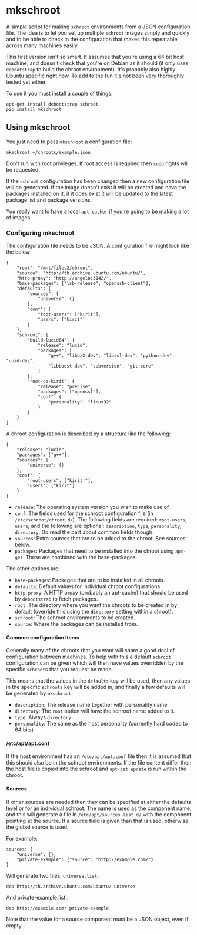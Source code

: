 # mkschroot #


A simple script for making `schroot` environments from a JSON configuration file. The idea is to let you set up multiple `schroot` images simply and quickly and to be able to check in the configuration that makes this repeatable across many machines easily.

This first version isn't so smart. It assumes that you're using a 64 bit host machine, and doesn't check that you're on Debian as it should (it only uses `debootstrap` to build the chroot environment). It's probably also highly Ubuntu specific right now. To add to the fun it's not been very thoroughly tested yet either.

To use it you must install a couple of things:

    apt-get install debootstrap schroot
    pip install mkschroot


## Using mkschroot ##

You just need to pass `mkschroot` a configuration file:

    mkschroot ~/chroots/example.json

Don't run with root privileges. If root access is required then `sudo` rights will be requested.

If the `schroot` configuration has been changed then a new configuration file will be generated. If the image doesn't exist it will be created and have the packages installed on it, if it does exist it will be updated to the latest package list and package versions.

You really want to have a local `apt-cacher` if you're going to be making a lot of images.


### Configuring mkschroot ###

The configuration file needs to be JSON. A configuration file might look like the below:

    {
        "root": "/mnt/files2/chroot",
        "source": "http://th.archive.ubuntu.com/ubuntu/",
        "http-proxy": "http://angelo:3142/",
        "base-packages": ["lsb-release", "openssh-client"],
        "defaults": {
            "sources": {
                "universe": {}
            },
            "conf": {
                "root-users": ["kirit"],
                "users": ["kirit"]
            }
        },
        "schroot": {
            "build-lucid64": {
                "release": "lucid",
                "packages": [
                    "g++", "libbz2-dev", "libssl-dev", "python-dev", "uuid-dev",
                    "libboost-dev", "subversion", "git-core"
                ]
            },
            "root-ca-kirit": {
                "release": "precise",
                "packages": ["openssl"],
                "conf": {
                    "personality": "linux32"
                }
            }
        }
    }

A chroot configuration is described by a structure like the following:

    {
        "release": "lucid",
        "packages": ["g++"],
        "sources": {
            "universe": {}
        },
        "conf": {
            "root-users": ["kirit'"],
            "users": ["kirit"]
        }
    }

* `release`: The operating system version you wish to make use of.
* `conf`: The fields used for the schroot configuration file (in `/etc/schroot/chroot.d/`). The following fields are required: `root-users`, `users`, and the following are optional: `description`, `type`, `personality`, `directory`. Do read the part about common fields though.
* `sources`: Extra sources that are to be added to the chroot. See sources below.
* `packages`: Packages that need to be installed into the chroot using `apt-get`. These are combined with the base-packages.

The other options are:

* `base-packages`: Packages that are to be installed in all chroots.
* `defaults`: Default values for individual chroot configurations.
* `http-proxy`: A HTTP proxy (probably an apt-cache) that should be used by `debootstrap` to fetch packages.
* `root`: The directory where you want the chroots to be created in by default (override this using the `directory` setting within a chroot).
* `schroot`: The schroot environments to be created.
* `source`: Where the packages can be installed from.


#### Common configuration items ####

Generally many of the chroots that you want will share a good deal of configuration between machines. To help with this a default `schroot` configuration can be given which will then have values overridden by the specific `schroot`s that you request be made.

This means that the values in the `defaults` key will be used, then any values in the specific `schroots` key will be added in, and finally a few defaults will be generated by `mkschroot`.

* `description`: The release name together with personality name.
* `directory`: The `root` option will have the schroot name added to it.
* `type`: Always `directory`.
* `personality`: The same as the host personality (currently hard coded to 64 bits)


#### /etc/apt/apt.conf ####

If the host environment has an `/etc/apt/apt.conf` file then it is assumed that this should also be in the schroot environments. If the file content differ then the host file is copied into the schroot and `apt-get update` is run within the chroot.


#### Sources ####

If other sources are needed then they can be specified at either the defaults level or for an individual schroot. The name is used as the component name, and this will generate a file in `/etc/apt/sources.list.d/` with the component pointing at the source. If a source field is given than that is used, otherwise the global source is used.

For example:

    sources: {
        "universe": {},
        "private-example": {"source": "http://example.com/"}
    }

Will generate two files, `universe.list`:

    deb http://th.archive.ubuntu.com/ubuntu/ universe

And private-example.list`:

    deb http://example.com/ private-example

Note that the value for a source component must be a JSON object, even if empty.
